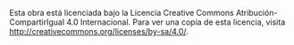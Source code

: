 Esta obra está licenciada bajo la Licencia Creative Commons Atribución-CompartirIgual 4.0 Internacional. Para ver una copia de esta licencia, visita http://creativecommons.org/licenses/by-sa/4.0/.
